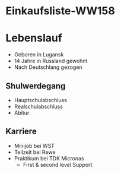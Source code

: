# Einkaufsliste-WW158

# Lebenslauf
* Geboren in Lugansk
* 14 Jahre in Russland gewohnt
* Nach Deutschlang gezogen

## Shulwerdegang
  * Hauptschulabschluss
  * Realschulabschluss
  * Abitur
  
## Karriere
  * Minijob bei WST
  * Teilzeit bei Rewe
  * Praktikum bei TDK Micronas
    * First & second level Support
